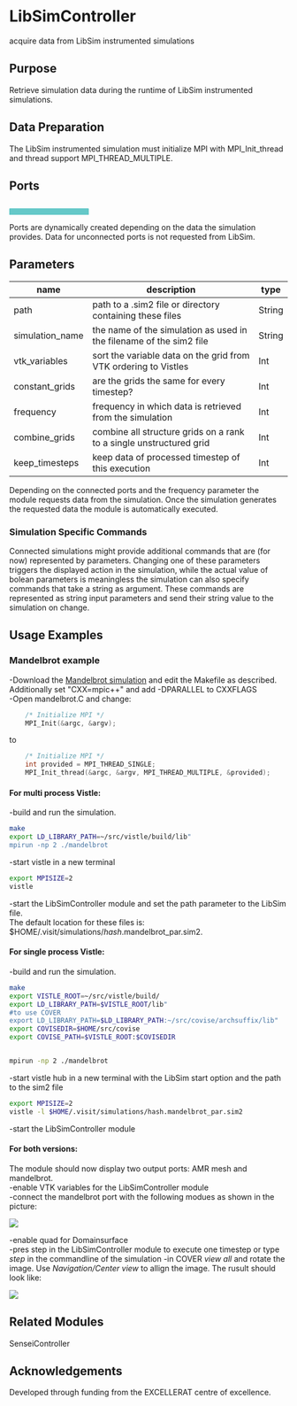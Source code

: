 
# LibSimController
acquire data from LibSim instrumented simulations

## Purpose

Retrieve simulation data during the runtime of LibSim instrumented simulations.

## Data Preparation
The LibSim instrumented simulation must initialize MPI with MPI_Init_thread and thread support MPI_THREAD_MULTIPLE.

## Ports


<svg width="102.8em" height="4.6em" >
<style>.text { font: normal 1.0em sans-serif;}tspan{ font: italic 1.0em sans-serif;}.moduleName{ font: bold 1.0em sans-serif;}</style>
<rect x="0em" y="0.8em" width="10.28em" height="3.0em" rx="0.1em" ry="0.1em" style="fill:#64c8c8ff;" />
<text x="0.2em" y="2.6500000000000004em" class="moduleName" >LibSimController</text></svg>

Ports are dynamically created depending on the data the simulation provides. Data for unconnected ports
is not requested from LibSim.


## Parameters
|name|description|type|
|-|-|-|
|path|path to a .sim2 file or directory containing these files|String|
|simulation_name|the name of the simulation as used in the filename of the sim2 file |String|
|vtk_variables|sort the variable data on the grid from VTK ordering to Vistles|Int|
|constant_grids|are the grids the same for every timestep?|Int|
|frequency|frequency in which data is retrieved from the simulation|Int|
|combine_grids|combine all structure grids on a rank to a single unstructured grid|Int|
|keep_timesteps|keep data of processed timestep of this execution|Int|

Depending on the connected ports and the frequency parameter the module requests data from the simulation.
Once the simulation generates the requested data the module is automatically executed.

### Simulation Specific Commands
Connected simulations might provide additional commands that are (for now) represented by parameters. Changing one of these parameters triggers the displayed action in the simulation, while the actual value of bolean parameters is meaningless the simulation can also specify commands that take a string as argument. These commands are represented as string input parameters
and send their string value to the simulation on change.

## Usage Examples

### Mandelbrot example
-Download the [Mandelbrot simulation](https://www.visitusers.org/index.php?title=VisIt-tutorial-in-situ#Resources) and edit the Makefile as described. Additionally set "CXX=mpic++" and add -DPARALLEL to CXXFLAGS  
-Open mandelbrot.C and change:
```cpp
    /* Initialize MPI */
    MPI_Init(&argc, &argv);
``` 
to
```cpp
    /* Initialize MPI */
    int provided = MPI_THREAD_SINGLE;
    MPI_Init_thread(&argc, &argv, MPI_THREAD_MULTIPLE, &provided);
``` 
#### For multi process Vistle:
-build and run the simulation. 
```bash
make
export LD_LIBRARY_PATH=~/src/vistle/build/lib"
mpirun -np 2 ./mandelbrot
```

-start vistle in a new terminal
```bash
export MPISIZE=2
vistle
``` 
-start the LibSimController module and set the path parameter to the LibSim file.   
The default location for these files is:  
$HOME/.visit/simulations/*hash*.mandelbrot_par.sim2.  

#### For single process Vistle:
-build and run the simulation. 
```bash
make
export VISTLE_ROOT=~/src/vistle/build/
export LD_LIBRARY_PATH=$VISTLE_ROOT/lib"
#to use COVER
export LD_LIBRARY_PATH=$LD_LIBRARY_PATH:~/src/covise/archsuffix/lib"
export COVISEDIR=$HOME/src/covise
export COVISE_PATH=$VISTLE_ROOT:$COVISEDIR


mpirun -np 2 ./mandelbrot
```

-start vistle hub in a new terminal with the LibSim start option and the path to the sim2 file
```bash
export MPISIZE=2
vistle -l $HOME/.visit/simulations/hash.mandelbrot_par.sim2
``` 
-start the LibSimController module
#### For both versions:

The module should now display two output ports: AMR mesh and mandelbrot.  
-enable VTK variables for the LibSimController module  
-connect the mandelbrot port with the following modues as shown in the picture:

![](../../../module/insitu/LibSim/mandelbrot_map.png)

-enable quad for Domainsurface  
-pres step in the LibSimController module to execute one timestep or type *step* in the commandline of the simulation
-in COVER *view all* and rotate the image. Use *Navigation/Center view* to allign the image. The rusult should look like:

![](../../../module/insitu/LibSim/mandelbrot.png)

## Related Modules
SenseiController

## Acknowledgements
Developed through funding from the EXCELLERAT centre of excellence.

